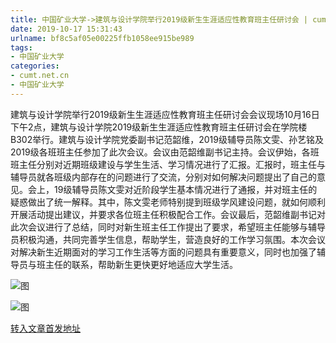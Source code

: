 ```yaml
---
title: 中国矿业大学->建筑与设计学院举行2019级新生生涯适应性教育班主任研讨会 | cumt.net.cn
date: 2019-10-17 15:31:43
urlname: bf8c5af05e00225ffb1058ee915be989
tags: 
- 中国矿业大学
categories:
- cumt.net.cn
- 中国矿业大学
---
```

建筑与设计学院举行2019级新生生涯适应性教育班主任研讨会会议现场10月16日下午2点，建筑与设计学院2019级新生生涯适应性教育班主任研讨会在学院楼B302举行。建筑与设计学院党委副书记范韶维，2019级辅导员陈文雯、孙艺铭及2019级各班班主任参加了此次会议。会议由范韶维副书记主持。会议伊始，各班班主任分别对近期班级建设与学生生活、学习情况进行了汇报。汇报时，班主任与辅导员就各班级内部存在的问题进行了交流，分别对如何解决问题提出了自己的意见。会上，19级辅导员陈文雯对近阶段学生基本情况进行了通报，并对班主任的疑惑做出了统一解释。其中，陈文雯老师特别提到班级学风建设问题，就如何顺利开展活动提出建议，并要求各位班主任积极配合工作。会议最后，范韶维副书记对此次会议进行了总结，同时对新生班主任工作提出了要求，希望班主任能够与辅导员积极沟通，共同完善学生信息，帮助学生，营造良好的工作学习氛围。本次会议对解决新生近期面对的学习工作生活等方面的问题具有重要意义，同时也加强了辅导员与班主任的联系，帮助新生更快更好地适应大学生活。

![图](http://192.168.105.2/_upload/article/images/d5/64/783ef9044898834152accaa5d78a/960c67a6-b55e-4142-a41c-671f2b4911ab.jpg)

![图](http://192.168.105.2/_upload/article/images/d5/64/783ef9044898834152accaa5d78a/27410fdb-fac7-49c9-8b8a-70c41948b971.jpg)

[转入文章首发地址](http://xwzx.cumt.edu.cn/53/1a/c523a545562/page.htm)
